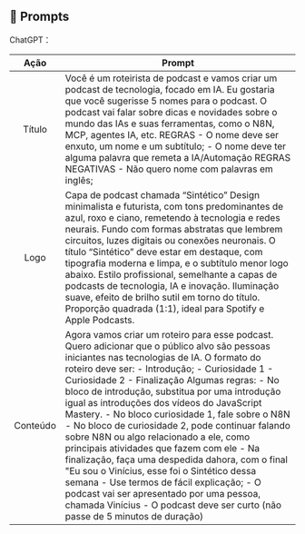 ## 🧠 Prompts


ChatGPT：

|   Ação   | Prompt                                                                                                                                                                                                                                                                         |
| :------: | ------------------------------------------------------------------------------------------------------------------------------------------------------------------------------------------------------------------------------------------------------------------------------ |
|  Título  | Você é um roteirista de podcast e vamos criar um podcast de tecnologia, focado em IA. Eu gostaria que você sugerisse 5 nomes para o podcast. O podcast vai falar sobre dicas e novidades sobre o mundo das IAs e suas ferramentas, como o N8N, MCP, agentes IA, etc. REGRAS - O nome deve ser enxuto, um nome e um subtítulo; - O nome deve ter alguma palavra que remeta a IA/Automação REGRAS NEGATIVAS - Não quero nome com palavras em inglês;                                                       |
| Logo | Capa de podcast chamada “Sintético” Design minimalista e futurista, com tons predominantes de azul, roxo e ciano, remetendo à tecnologia e redes neurais. Fundo com formas abstratas que lembrem circuitos, luzes digitais ou conexões neuronais. O título “Sintético” deve estar em destaque, com tipografia moderna e limpa, e o subtítulo menor logo abaixo. Estilo profissional, semelhante a capas de podcasts de tecnologia, IA e inovação. Iluminação suave, efeito de brilho sutil em torno do título. Proporção quadrada (1:1), ideal para Spotify e Apple Podcasts. |
| Conteúdo | Agora vamos criar um roteiro para esse podcast. Quero adicionar que o público alvo são pessoas iniciantes nas tecnologias de IA. O formato do roteiro deve ser: - Introdução; - Curiosidade 1 - Curiosidade 2 - Finalização Algumas regras: - No bloco de introdução, substitua por uma introdução igual as introduções dos vídeos do JavaScript Mastery. - No bloco curiosidade 1, fale sobre o N8N - No bloco de curiosidade 2, pode continuar falando sobre N8N ou algo relacionado a ele, como principais atividades que fazem com ele - Na finalização, faça uma despedida dahora, com o final "Eu sou o Vinícius, esse foi o Sintético dessa semana - Use termos de fácil explicação; - O podcast vai ser apresentado por uma pessoa, chamada Vinícius - O podcast deve ser curto (não passe de 5 minutos de duração) |

